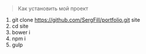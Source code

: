 > Как установить мой проект

1. git clone https://github.com/SergFill/portfolio.git site
2. cd site
3. bower i
4. npm i
5. gulp